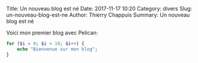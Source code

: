 Title: Un nouveau blog est né
Date: 2017-11-17 10:20
Category: divers
Slug: un-nouveau-blog-est-ne
Author: Thierry Chappuis
Summary: Un nouveau blog est né

Voici mon premier blog avec Pelican:

```php
for ($i = 0; $i < 10; $i++) {
    echo "Bienvenue sur mon blog";
}
```
